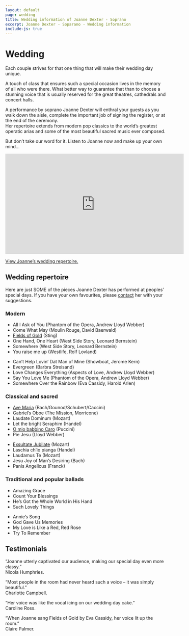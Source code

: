 ```yaml
---
layout: default
page: wedding
title: Wedding information of Joanne Dexter - Soprano
excerpt: Joanne Dexter - Soparano - Wedding information
include-js: true
---
```

<h1>Wedding</h1>
<p>Each couple strives for that one thing that will make their wedding day unique.</p>
<p>A touch of class that ensures such a special occasion lives in the memory of all who were there. What better way to guarantee that than to choose a stunning voice that is usually reserved for the great theatres, cathedrals and concert halls.</p>
<p>A performance by soprano Joanne Dexter will enthral your guests as you walk down the aisle, complete the important job of signing the register, or at the end of the ceremony.<br>
Her repertoire extends from modern pop classics to the world’s greatest operatic arias and some of the most beautiful sacred music ever composed.</p>
<p>But don&#8217;t take our word for it. Listen to Joanne now and make up your own mind&#8230;</p>
<p><iframe width="560" height="315" src="http://www.youtube-nocookie.com/embed/k0c6KyGxQ5s?rel=0" frameborder="0" allowfullscreen></iframe></p>
<p><a href="#modal" class="modal-open">View Joanne&#8217;s wedding repertoire.</a></p>
<div id="modal">
    <h2>Wedding repertoire</h2>
    <p>Here are just SOME of the pieces Joanne Dexter has performed at peoples&#8217; special days. If you have your own favourites, please <a href="../contact/">contact</a> her with your suggestions.</p>
    <div class="accordion">
    <h3>Modern</h3>
        <div>
            <ul>
                <li>All I Ask of You (Phantom of the Opera, Andrew Lloyd Webber)</li>
                <li>Come What May (Moulin Rouge, David Baerwald)</li>
                <li><a href="../audio/#fields">Fields of Gold</a> (Sting)</li>
                <li>One Hand, One Heart (West Side Story, Leonard Bernstein)</li>
                <li>Somewhere (West Side Story, Leonard Bernstein)</li>
                <li>You raise me up (Westlife, Rolf Lovland)</li>
            </ul>
            <ul>
                <li>Can&#8217;t Help Lovin&#8217; Dat Man of Mine (Showboat, Jerome Kern)</li>
                <li>Evergreen (Barbra Streisand)</li>
                <li>Love Changes Everything (Aspects of Love, Andrew Lloyd Webber)</li>
                <li>Say You Love Me (Phantom of the Opera, Andrew Lloyd Webber)</li>
                <li>Somewhere Over the Rainbow (Eva Cassidy, Harold Arlen)</li>
            </ul>
        </div>
        <h3>Classical and sacred</h3>
        <div>
            <ul>
                <li><a href="../audio/#avemaria">Ave Maria</a> (Bach/Gounod/Schubert/Caccini)</li>
                <li>Gabriel’s Oboe (The Mission, Morricone)</li>
                <li>Laudate Dominum (Mozart)</li>
                <li>Let the bright Seraphim (Handel)</li>
                <li><a href="../audio#omio">O mio babbino Caro</a> (Puccini)</li>
                <li>Pie Jesu (Lloyd Webber)</li>
            </ul>
            <ul>
                <li><a href="../audio/#exsultate">Exsultate Jubilate</a> (Mozart)</li>
                <li>Laschia ch’io pianga (Handel)</li>
                <li>Laudamus Te (Mozart)</li>
                <li>Jesu Joy of Man&#8217;s Desiring (Bach)</li>
                <li>Panis Angelicus (Franck)</li>
            </ul>
        </div>
        <h3>Traditional and popular ballads</h3>
        <div>
            <ul>
                <li>Amazing Grace</li>
                <li>Count Your Blessings</li>
                <li>He&#8217;s Got the Whole World in His Hand</li>
                <li>Such Lovely Things</li>
            </ul>
            <ul>
                <li>Annie&#8217;s Song</li>
                <li>God Gave Us Memories</li>
                <li>My Love is Like a Red, Red Rose</li>
                <li>Try To Remember</li>
            </ul>
        </div>
    </div>
</div>
<h2>Testimonials</h2>
<p>&ldquo;Joanne utterly captivated our audience, making our special day even more classy.&rdquo;<br><span>Nicola Humphries.</span></p>
<p>&ldquo;Most people in the room had never heard such a voice – it was simply beautiful.&rdquo;<br><span>Charlotte Campbell.</span></p>
<p>&ldquo;Her voice was like the vocal icing on our wedding day cake.&rdquo;<br><span>Caroline Ross.</span></p>
<p>&ldquo;When Joanne sang Fields of Gold by Eva Cassidy, her voice lit up the room.&rdquo;<br><span>Claire Palmer.</span></p>
